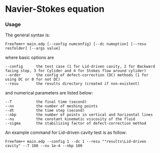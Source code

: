 # Navier-Stokes equation
### Usage
The general syntax is:
```
Freefem++ main.edp [--config numconfig] [--dc numoption] [--resu resfolder] [--args value]
```
where basic options are
```
--config      the test case (1 for Lid-driven cavity, 2 for Backward facing step, 3 for Cylider and 4 for Stokes flow around cylider)
--order       the config of defect-correction (DC) methods (1 for using DC or 0 for not DC)
--resu        the results directory (created if non-existent)
```
and numerical parameters are listed below:
```
--T           the final time (second)
--nn          the number of meshing points
--dt          the time step (second)
--nbp         the number of points in vertical and horizontal lines
--nu          the constant kinematic viscosity of the fluid
--sigma       the stabilizing factor of defect-correction method
```
An example command for Lid-driven cavity test is as follow:
```
Freefem++ main.edp --config 1 --dc 1 --resu ""results\Lid-driven cavity" --T 100 --nu 1e-4 --nbp 100
```
